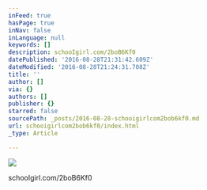 ```yaml
---
inFeed: true
hasPage: true
inNav: false
inLanguage: null
keywords: []
description: schooIgirl.com/2boB6Kf0
datePublished: '2016-08-28T21:31:42.609Z'
dateModified: '2016-08-28T21:24:31.708Z'
title: ''
author: []
via: {}
authors: []
publisher: {}
starred: false
sourcePath: _posts/2016-08-28-schooigirlcom2bob6kf0.md
url: schooigirlcom2bob6kf0/index.html
_type: Article

---
```

![](https://the-grid-user-content.s3-us-west-2.amazonaws.com/a71eb3d5-4359-4020-99d8-513e84ee3c30.jpg)

schooIgirl.com/2boB6Kf0